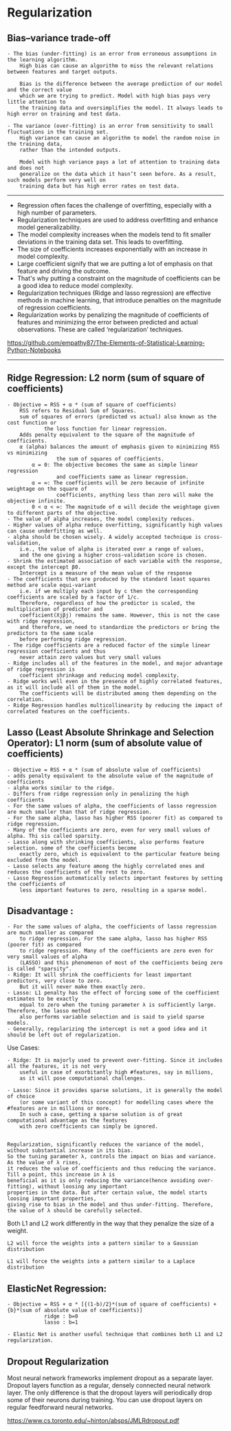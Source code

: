 # Regularization

## Bias–variance trade-off

	- The bias (under-fitting) is an error from erroneous assumptions in the learning algorithm. 
		High bias can cause an algorithm to miss the relevant relations between features and target outputs.
		
		Bias is the difference between the average prediction of our model and the correct value 
		which we are trying to predict. Model with high bias pays very little attention to 
		the training data and oversimplifies the model. It always leads to high error on training and test data.
			
	- The variance (over-fitting) is an error from sensitivity to small fluctuations in the training set. 
		High variance can cause an algorithm to model the random noise in the training data, 
		rather than the intended outputs.
		
		Model with high variance pays a lot of attention to training data and does not 
		generalize on the data which it hasn’t seen before. As a result, such models perform very well on 
		training data but has high error rates on test data.
		
------------------------------------------------------------------------------------------------------------------------------
- Regression often faces the challenge of overfitting, especially with a high number of parameters.
- Regularization techniques are used to address overfitting and enhance model generalizability.
- The model complexity increases when the models tend to fit smaller deviations in the training data set. This leads to overfitting.
- The size of coefficients increases exponentially with an increase in model complexity.
- Large coefficient signify that we are putting a lot of emphasis on that feature and driving the outcome.
- That's why putting a constraint on the magnitude of coefficients can be a good idea to reduce model complexity.
- Regularization techniques (Ridge and lasso regression) are effective methods in machine learning, that introduce penalties on the magnitude of regression coefficients.
- Regularization works by penalizing the magnitude of coefficients of features and minimizing the error between predicted and actual observations. These are called ‘regularization’ techniques.

https://github.com/empathy87/The-Elements-of-Statistical-Learning-Python-Notebooks

------------------------------------------------------------------------------------------------------------------------------

## Ridge Regression: L2 norm (sum of square of coefficients)
	- Objective = RSS + α * (sum of square of coefficients) 
		RSS refers to Residual Sum of Squares. 
		sum of squares of errors (predicted vs actual) also known as the cost function or 
				the loss function for linear regression. 
		Adds penalty equivalent to the square of the magnitude of coefficients.
		α (alpha) balances the amount of emphasis given to minimizing RSS vs minimizing 
					the sum of squares of coefficients.
			α = 0: The objective becomes the same as simple linear regression 
					and coefficients same as linear regression.
			α = ∞: The coefficients will be zero because of infinite weightage on the square of 
					coefficients, anything less than zero will make the objective infinite.
			0 < α < ∞: The magnitude of α will decide the weightage given to different parts of the objective.
	- The value of alpha increases, the model complexity reduces.
	- Higher values of alpha reduce overfitting, significantly high values can cause underfitting as well. 
 	- alpha should be chosen wisely. A widely accepted technique is cross-validation, 
		i.e., the value of alpha is iterated over a range of values, 
		and the one giving a higher cross-validation score is chosen.
	- Shrink the estimated association of each variable with the response, except the intercept β0. 
		Intercept is a measure of the mean value of the response
	- The coefficients that are produced by the standard least squares method are scale equi-variant 
		i.e. if we multiply each input by c then the corresponding coefficients are scaled by a factor of 1/c. 
		Therefore, regardless of how the predictor is scaled, the multiplication of predictor and 
		coefficient(Xjβj) remains the same. However, this is not the case with ridge regression, 
		and therefore, we need to standardize the predictors or bring the predictors to the same scale 
		before performing ridge regression.
	- The ridge coefficients are a reduced factor of the simple linear regression coefficients and thus 
		never attain zero values but very small values
	- Ridge includes all of the features in the model, and major advantage of ridge regression is 
		coefficient shrinkage and reducing model complexity.
	- Ridge works well even in the presence of highly correlated features, as it will include all of them in the model. 
		The coefficients will be distributed among them depending on the correlation.
	- Ridge Regression handles multicollinearity by reducing the impact of correlated features on the coefficients.

## Lasso (Least Absolute Shrinkage and Selection Operator): L1 norm (sum of absolute value of coefficients)
	- Objective = RSS + α * (sum of absolute value of coefficients)
	- adds penalty equivalent to the absolute value of the magnitude of coefficients 
	- alpha works similar to the ridge.
	- Differs from ridge regression only in penalizing the high coefficients
	- For the same values of alpha, the coefficients of lasso regression are much smaller than that of ridge regression.
	- For the same alpha, lasso has higher RSS (poorer fit) as compared to ridge regression.
	- Many of the coefficients are zero, even for very small values of alpha. Thi sis called sparsity.
	- Lasso along with shrinking coefficients, also performs feature selection. some of the coefficients become 
		exactly zero, which is equivalent to the particular feature being excluded from the model. 
	- Lasso selects any feature among the highly correlated ones and reduces the coefficients of the rest to zero. 
	- Lasso Regression automatically selects important features by setting the coefficients of 
		less important features to zero, resulting in a sparse model. 
		
## Disadvantage :
	- For the same values of alpha, the coefficients of lasso regression are much smaller as compared 
		to ridge regression. For the same alpha, lasso has higher RSS (poorer fit) as compared 
		to ridge regression. Many of the coefficients are zero even for very small values of alpha 
		(LASSO) and this phenomenon of most of the coefficients being zero is called "sparsity".
	- Ridge: It will shrink the coefficients for least important predictors, very close to zero. 
		But it will never make them exactly zero. 
	- Lasso: L1 penalty has the effect of forcing some of the coefficient estimates to be exactly 
		equal to zero when the tuning parameter λ is sufficiently large. Therefore, the lasso method 
		also performs variable selection and is said to yield sparse models.
	- Generally, regularizing the intercept is not a good idea and it should be left out of regularization.
	
Use Cases:

	- Ridge: It is majorly used to prevent over-fitting. Since it includes all the features, it is not very 
		useful in case of exorbitantly high #features, say in millions, 
		as it will pose computational challenges.
	
	- Lasso: Since it provides sparse solutions, it is generally the model of choice 
		(or some variant of this concept) for modelling cases where the #features are in millions or more. 
		In such a case, getting a sparse solution is of great computational advantage as the features 
		with zero coefficients can simply be ignored.
	

	Regularization, significantly reduces the variance of the model, without substantial increase in its bias. 
	So the tuning parameter λ, controls the impact on bias and variance. As the value of λ rises, 
	it reduces the value of coefficients and thus reducing the variance. Till a point, this increase in λ is 
	beneficial as it is only reducing the variance(hence avoiding over-fitting), without loosing any important 
	properties in the data. But after certain value, the model starts loosing important properties, 
	giving rise to bias in the model and thus under-fitting. Therefore, the value of λ should be carefully selected.


Both L1 and L2 work differently in the way that they penalize the size of a weight. 

	L2 will force the weights into a pattern similar to a Gaussian distribution
	
	L1 will force the weights into a pattern similar to a Laplace distribution
	

## ElasticNet Regression:
	- Objective = RSS + α * [{(1-b)/2}*(sum of square of coefficients) + {b}*(sum of absolute value of coefficients)]
				ridge : b=0
				lasso : b=1

	- Elastic Net is another useful technique that combines both L1 and L2 regularization.

  
## Dropout Regularization

Most neural network frameworks implement dropout as a separate layer. Dropout layers function as a regular, densely connected neural network layer. The only difference is that the dropout layers will periodically drop some of their neurons during training. You can use dropout layers on regular feedforward neural networks.

https://www.cs.toronto.edu/~hinton/absps/JMLRdropout.pdf
